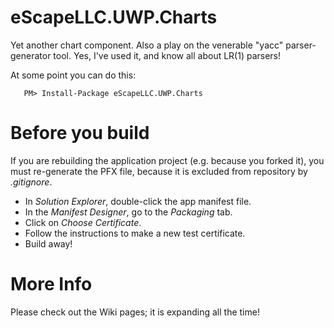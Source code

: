 # eScapeLLC.UWP.Charts
Yet another chart component.  Also a play on the venerable "yacc" parser-generator tool.  Yes, I've used it, and know all about LR(1) parsers!

At some point you can do this:
```
   PM> Install-Package eScapeLLC.UWP.Charts
```

# Before you build
If you are rebuilding the application project (e.g. because you forked it), you must re-generate the PFX file, because it is excluded from repository by *.gitignore*.

* In *Solution Explorer*, double-click the app manifest file.
* In the *Manifest Designer*, go to the *Packaging* tab.
* Click on *Choose Certificate*.
* Follow the instructions to make a new test certificate.
* Build away!

# More Info
Please check out the Wiki pages; it is expanding all the time!